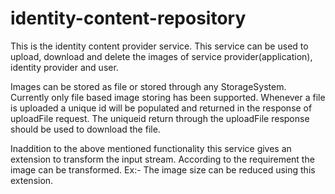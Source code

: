 # identity-content-repository
This is the identity content provider service. This service can be used to upload, download and delete the images of service provider(application), identity provider and user.

Images can be stored as file or stored through any StorageSystem. Currently only file based image storing has been supported. Whenever a file is uploaded a unique id will be populated and returned in the response of uploadFile request. The uniqueid return through the uploadFile response should be used to download the file.

Inaddition to the above mentioned functionality this service gives an extension to transform the input stream. According to the requirement the image can be transformed. Ex:- The image size can be reduced using this extension.
